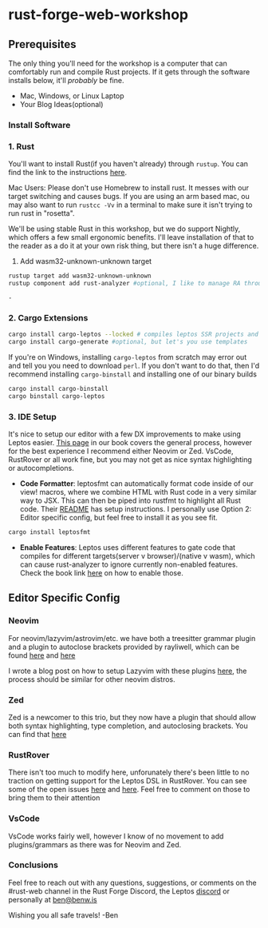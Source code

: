 # rust-forge-web-workshop

## Prerequisites
The only thing you'll need for the workshop is a computer that can comfortably run and compile Rust projects. If it gets through the software installs below, it'll *probably* be fine.
- Mac, Windows, or Linux Laptop
- Your Blog Ideas(optional)
### Install Software
### 1. Rust
You'll want to install Rust(if you haven't already) through `rustup`. You can find the link to the instructions [here](https://www.rust-lang.org/tools/install).

Mac Users: Please don't use Homebrew to install rust. It messes with our target switching and causes bugs. If you are using an arm based mac, ou may also want to run `rustcc -Vv` in a terminal to make sure it isn't trying to run rust in "rosetta". 

We'll be using stable Rust in this workshop, but we do support Nightly, which offers a few small ergonomic benefits. I'll leave installation of that to the reader as a do it at your own risk thing, but there isn't a huge difference.

1. Add wasm32-unknown-unknown target
```bash
rustup target add wasm32-unknown-unknown
rustup component add rust-analyzer #optional, I like to manage RA through rustup
```
	- 
### 2. Cargo Extensions
```bash
cargo install cargo-leptos --locked # compiles leptos SSR projects and provides some DX features
cargo install cargo-generate #optional, but let's you use templates
```

If you're on Windows, installing `cargo-leptos` from scratch may error out and tell you you need to download `perl`. If you don't want to do that, then I'd recommend installing `cargo-binstall` and installing one of our binary builds
```bash
cargo install cargo-binstall
cargo binstall cargo-leptos
```
### 3. IDE Setup
It's nice to setup our editor with a few DX improvements to make using Leptos easier. [This page](https://book.leptos.dev/getting_started/leptos_dx.html) in our book covers the general process, however for the best experience I recommend either Neovim or Zed. VsCode, RustRover or all work fine, but you may not get as nice syntax highlighting or autocompletions.

- **Code Formatter**: leptosfmt can automatically format code inside of our view! macros, where we combine HTML with Rust code in a very similar way to JSX. This can then be piped into rustfmt to highlight all Rust code. Their [README](https://github.com/bram209/leptosfmt) has setup instructions. I personally use Option 2: Editor specific config, but feel free to install it as you see fit.
```bash
cargo install leptosfmt
```
* **Enable Features**: Leptos uses different features to gate code that compiles for different targets(server v browser)/(native v wasm), which can cause rust-analyzer to ignore currently non-enabled features. Check the book link [here](https://book.leptos.dev/getting_started/leptos_dx.html#3-enable-features-in-rust-analyzer-for-your-editor-optional)  on how to enable those.
## Editor Specific Config
### Neovim
For neovim/lazyvim/astrovim/etc. we have both a treesitter grammar plugin and a plugin to autoclose brackets provided by rayliwell, which can be found [here](https://github.com/rayliwell/tree-sitter-rstml) and [here](https://github.com/rayliwell/nvim-ts-autotag)

I wrote a blog post on how to setup Lazyvim with these plugins [here](https://benw.is/posts/easy-leptos-editor), the process should be similar for other neovim distros. 
### Zed
Zed is a newcomer to this trio, but they now have a plugin that should allow both syntax highlighting, type completion, and autoclosing brackets. You can find that [here](https://zed.dev/extensions/leptos)
### RustRover
There isn't too much to modify here, unforunately there's been little to no traction on getting support for the Leptos DSL in RustRover. You can see some of the open issues [here](https://youtrack.jetbrains.com/issue/RUST-17560/Feature-request-leptosfmt-formatter-for-the-leptos-view-macro) and [here](https://youtrack.jetbrains.com/issue/RUST-11857/RustRover-Failing-to-Find-Methods-Autocompletions-in-Leptos-RSX-fileRust-with-HTML-inside-macros). Feel free to comment on those to bring them to their attention
### VsCode
VsCode works fairly well, however I know of no movement to add plugins/grammars as there was for Neovim and Zed.

### Conclusions
Feel free to reach out with any questions, suggestions, or comments on the #rust-web channel in the Rust Forge Discord, the Leptos [discord](https://discord.gg/x8NhWWYTV2) or personally at ben@benw.is

Wishing you all safe travels!
-Ben
